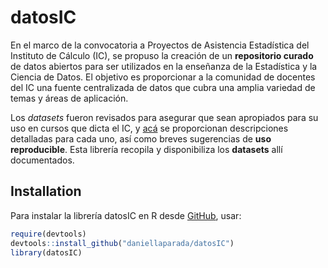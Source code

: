 
<!-- README.md is generated from README.Rmd. Please edit that file -->

# datosIC

<!-- badges: start -->
<!-- badges: end -->

En el marco de la convocatoria a Proyectos de Asistencia Estadística del
Instituto de Cálculo (IC), se propuso la creación de un **repositorio
curado** de datos abiertos para ser utilizados en la enseñanza de la
Estadística y la Ciencia de Datos. El objetivo es proporcionar a la
comunidad de docentes del IC una fuente centralizada de datos que cubra
una amplia variedad de temas y áreas de aplicación.

Los *datasets* fueron revisados para asegurar que sean apropiados para
su uso en cursos que dicta el IC, y
[acá](https://daniellaparada.github.io/IC-datasets-docencia) se
proporcionan descripciones detalladas para cada uno, así como breves
sugerencias de **uso reproducible**. Esta librería recopila y
disponibiliza los **datasets** allí documentados.

## Installation

Para instalar la librería datosIC en R desde
[GitHub](https://github.com), usar:


``` r
require(devtools)
devtools::install_github("daniellaparada/datosIC")
library(datosIC)
```
